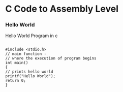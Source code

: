 # C Code to Assembly Level
### Hello World
Hello World Program in c
```

#include <stdio.h>
// main function -
// where the execution of program begins
int main()
{
// prints hello world
printf("Hello World");
return 0;
}

```
